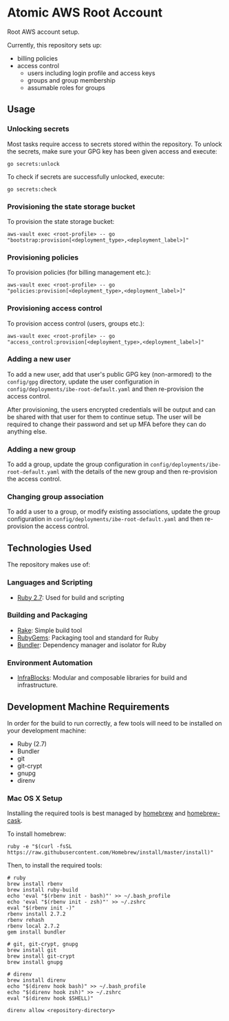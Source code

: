 Atomic AWS Root Account
=======================

Root AWS account setup.

Currently, this repository sets up:
  - billing policies
  - access control
    - users including login profile and access keys
    - groups and group membership
    - assumable roles for groups

Usage
-----

### Unlocking secrets

Most tasks require access to secrets stored within the repository. To unlock
the secrets, make sure your GPG key has been given access and execute:

```shell script
go secrets:unlock
```

To check if secrets are successfully unlocked, execute:

```shell script
go secrets:check
```

### Provisioning the state storage bucket

To provision the state storage bucket:

```
aws-vault exec <root-profile> -- go "bootstrap:provision[<deployment_type>,<deployment_label>]"
```

### Provisioning policies

To provision policies (for billing management etc.):

```
aws-vault exec <root-profile> -- go "policies:provision[<deployment_type>,<deployment_label>]"
```

### Provisioning access control

To provision access control (users, groups etc.):

```
aws-vault exec <root-profile> -- go "access_control:provision[<deployment_type>,<deployment_label>]"
```

### Adding a new user

To add a new user, add that user's public GPG key (non-armored) to the 
`config/gpg` directory, update the user configuration in 
`config/deployments/ibe-root-default.yaml` and then re-provision the access 
control.

After provisioning, the users encrypted credentials will be output and can be
shared with that user for them to continue setup. The user will be required to
change their password and set up MFA before they can do anything else.

### Adding a new group

To add a group, update the group configuration in 
`config/deployments/ibe-root-default.yaml` with the details of the new group
and then re-provision the access control.

### Changing group association

To add a user to a group, or modify existing associations, update the group
configuration in `config/deployments/ibe-root-default.yaml` and then 
re-provision the access control.

Technologies Used
-----------------

The repository makes use of:

### Languages and Scripting

* [Ruby 2.7](https://ruby-doc.org/core-2.7.2/): Used for build and scripting

### Building and Packaging

* [Rake](http://docs.seattlerb.org/rake/): Simple build tool
* [RubyGems](https://rubygems.org): Packaging tool and standard for Ruby
* [Bundler](http://bundler.io): Dependency manager and isolator for Ruby

### Environment Automation

* [InfraBlocks](https://github.com/infrablocks): Modular and composable 
  libraries for build and infrastructure.

Development Machine Requirements
--------------------------------
  
In order for the build to run correctly, a few tools will need to be installed 
on your development machine:
 
 * Ruby (2.7)
 * Bundler
 * git
 * git-crypt
 * gnupg
 * direnv

### Mac OS X Setup

Installing the required tools is best managed by [homebrew](http://brew.sh) and
[homebrew-cask](http://caskroom.io).

To install homebrew:

```
ruby -e "$(curl -fsSL https://raw.githubusercontent.com/Homebrew/install/master/install)"
```

Then, to install the required tools:

```
# ruby
brew install rbenv
brew install ruby-build
echo 'eval "$(rbenv init - bash)"' >> ~/.bash_profile
echo 'eval "$(rbenv init - zsh)"' >> ~/.zshrc
eval "$(rbenv init -)"
rbenv install 2.7.2
rbenv rehash
rbenv local 2.7.2
gem install bundler

# git, git-crypt, gnupg
brew install git
brew install git-crypt
brew install gnupg

# direnv
brew install direnv
echo "$(direnv hook bash)" >> ~/.bash_profile
echo "$(direnv hook zsh)" >> ~/.zshrc
eval "$(direnv hook $SHELL)"

direnv allow <repository-directory>
```

